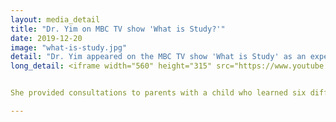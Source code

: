 ```yaml
---
layout: media_detail
title: "Dr. Yim on MBC TV show 'What is Study?'"
date: 2019-12-20
image: "what-is-study.jpg"
detail: "Dr. Yim appeared on the MBC TV show 'What is Study' as an expert panel."
long_detail: <iframe width="560" height="315" src="https://www.youtube.com/embed/F_-9ie-jj4Q" frameborder="0" allow="accelerometer; autoplay; encrypted-media; gyroscope; picture-in-picture" allowfullscreen></iframe><br>Dr. Yim appeared on the MBC TV show 'What is Study' as an expert panel. 


She provided consultations to parents with a child who learned six different languages through Youtube. 

---
```


